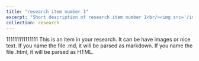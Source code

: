 ```yaml
---
title: "research item number 1"
excerpt: "Short description of research item number 1<br/><img src='/images/image-alignment-150x150.jpg'>"
collection: research
---
```


111111111111111
This is an item in your research. It can be have images or nice text. If you name the file .md, it will be parsed as markdown. If you name the file .html, it will be parsed as HTML. 
